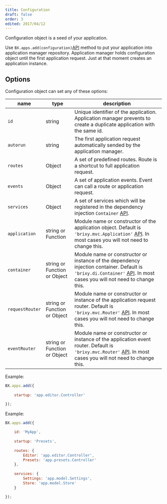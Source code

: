 ```yaml
---
title: Configuration
draft: false
order: 3
edited: 2017/04/12
---
```

Configuration object is a seed of your application. 

Use `BX.apps.add(configuration)`[API](API_LINK/module-_brixy.mvc.AppManager_-AppManager.html#add) method to put your application into application manager repository. Application manager holds configuration object until the first application request. Just at that moment creates an application instance.

## Options

Configuration object can set any of these options:

| name | type | description |
| --- | --- | --- |
| `id` | string | Unique identifier of the application. Application manager prevents to create a duplicate application with the same id. |
| `autorun` | string | The first application request automatically sended by the application manager. |
| `routes` | Object | A set of predefined routes. Route is a shortcut to full application request. |
| `events` | Object | A set of application events. Event can call a route or application request. |
| `services` | Object | A set of services which will be registered in the dependency injection `Container` [API](API_LINK/module-_brixy.di.Container_-Container.html). |
| `application` | string or Function | Module name or constructor of the application object. Default is `'brixy.mvc.Application'` [API](API_LINK/module-_brixy.mvc.Application_.html). In most cases you will not need to change this. |
| `container` | string or Function or Object | Module name or constructor or instance of the dependency injection container. Default is `'brixy.di.Container'` [API](API_LINK/module-_brixy.di.Container_.html). In most cases you will not need to change this. |
| `requestRouter` | string or Function or Object | Module name or constructor or instance of the application request router. Default is `'brixy.mvc.Router'` [API](API_LINK/module-_brixy.mvc.Router_.html). In most cases you will not need to change this. |
| `eventRouter` | string or Function or Object | Module name or constructor or instance of the application event router. Default is `'brixy.mvc.Router'` [API](API_LINK/module-_brixy.mvc.Router_.html). In most cases you will not need to change this. |

Example:

````javascript
BX.apps.add({
	
	startup: 'app.editor.Controller'

});
````

Example:

````javascript
BX.apps.add({
	
	id: 'MyApp',
	
	startup: 'Presets',
	
	routes: {
		Editor: 'app.editor.Controller',
		Presets: 'app.presets.Controller'
	},
	
	services: {
		Settings: 'app.model.Settings',
		Store: 'app.model.Store'
	}

});
````
